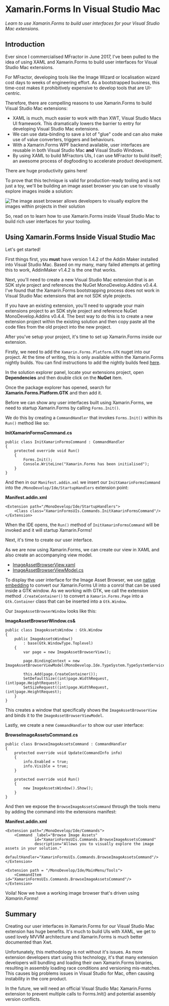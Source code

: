 # Xamarin.Forms In Visual Studio Mac

*Learn to use Xamarin.Forms to build user interfaces for your Visual Studio Mac extensions.*

## Introduction

Ever since I commercialised MFractor in June 2017, I've been pulled to the idea of using XAML and Xamarin.Forms to build user interfaces for Visual Studio Mac extensions.

For MFractor, developing tools like the Image Wizard or localisation wizard cost days to weeks of engineering effort. As a bootstrapped business, this time-cost makes it prohibitively expensive to develop tools that are UI-centric.

Therefore, there are compelling reasons to use Xamarin.Forms to build Visual Studio Mac extensions:

 * XAML is much, much easier to work with than XWT, Visual Studio Macs UI framework. This dramatically lowers the barrier to entry for developing Visual Studio Mac extensions.
 * We can use data-binding to save a lot of "glue" code and can also make use of value converters, triggers and behaviours.
 * With a Xamarin.Forms WPF backend available, user interfaces are reusable in both Visual Studio Mac **and** Visual Studio Windows.
 * By using XAML to build MFractors UIs, I can use MFractor to build itself; an awesome process of dogfooding to accelerate product development.

There are huge productivity gains here!

To prove that this technique is valid for production-ready tooling and is not just a toy, we'll be building an image asset browser you can use to visually explore images inside a solution:

![The image asset browser allows developers to visually explore the images within projects in their solution](img/image-asset-browser.png)

So, read on to learn how to use Xamarin.Forms inside Visual Studio Mac to build rich user interfaces for your tooling.

## Using Xamarin.Forms Inside Visual Studio Mac

Let's get started!

First things first, you **must** have version 1.4.2 of the Addin Maker installed into Visual Studio Mac. Based on my many, many failed attempts at getting this to work, AddinMaker v1.4.2 is the one that works.

Next, you'll need to create a new Visual Studio Mac extension that is an SDK style project and references the NuGet MonoDevelop.Addins v0.4.4. I've found that the Xamarin.Forms bootstrapping process does not work in Visual Studio Mac extensions that are not SDK style projects.

If you have an existing extension, you'll need to upgrade your main extensions project to an SDK style project and reference NuGet MonoDevelop.Addins v0.4.4. The best way to do this is to create a new extension project within the existing solution and then copy paste all the code files from the old project into the new project.

After you've setup your project, it's time to set up Xamarin.Forms inside our extension.

Firstly, we need to add the `Xamarin.Forms.Platform.GTK` nuget into our project. At the time of writing, this is only available within the Xamarin.Forms nightly builds. You can find instructions to add the nightly builds feed [here](https://blog.xamarin.com/try-the-latest-in-xamarin-forms-with-nightly-builds/).

In the solution explorer panel, locate your extensions project, open **Dependencies** and then double click on the **NuGet** item.

Once the package explorer has opened, search for **Xamarin.Forms.Platform.GTK** and then add it.

Before we can show any user interfaces built using Xamarin.Forms, we need to startup Xamarin.Forms by calling `Forms.Init()`.

We do this by creating a `CommandHandler` that invokes `Forms.Init()` within its `Run()` method like so:

**InitXamarinFormsCommand.cs**
```
public class InitXamarinFormsCommand : CommandHandler
{
	protected override void Run()
	{
        Forms.Init();
        Console.WriteLine("Xamarin.Forms has been initialised");
	}
}
```

And then in our `Manifest.addin.xml` we insert our `InitXamarinFormsCommand` into the `/MonoDevelop/Ide/StartupHandlers` extension point:

**Manifest.addin.xml**
```
<Extension path="/MonoDevelop/Ide/StartupHandlers">
    <Class class="XamarinFormsUIs.Commands.InitXamarinFormsCommand"/>
</Extension>
```

When the IDE opens, the `Run()` method of `InitXamarinFormsCommand` will be invoked and it will startup Xamarin.Forms!

Next, it's time to create our user interface.

As we are now using Xamarin.Forms, we can create our view in XAML and also create an accompanying view model.

 * [ImageAssetBrowserView.xaml](src/XamarinFormsUIs/Views/ImageAssetBrowserView.xaml)
 * [ImageAssetBrowserViewModel.cs](src/XamarinFormsUIs/ViewModels/ImageAssetBrowserViewModel.cs)

To display the user interface for the Image Asset Browser, we use [native embedding](https://blog.xamarin.com/unleashed-embedding-xamarin-forms-in-xamarin-native/) to convert our Xamarin.Forms UI into a conrol that can be used inside a GTK window. As we working with GTK, we call the extension method `.CreateContainer()` to convert a `Xamarin.Forms.Page` into a `Gtk.Container` class that can be inserted into a `Gtk.Window`.

Our `ImageAssetBrowserWindow` looks like this:

**ImageAssetBrowserWindow.cs&**
```
public class ImageAssetsWindow : Gtk.Window
{
    public ImageAssetsWindow()
        : base(Gtk.WindowType.Toplevel)
    {
        var page = new ImageAssetBrowserView();

        page.BindingContext = new ImageAssetBrowserViewModel(MonoDevelop.Ide.TypeSystem.TypeSystemService.Workspace.CurrentSolution);

        this.Add(page.CreateContainer());
        SetDefaultSize((int)page.WidthRequest, (int)page.HeightRequest);
        SetSizeRequest((int)page.WidthRequest, (int)page.HeightRequest);
    }
}
```

This creates a window that specifically shows the `ImageAssetBrowserView` and binds it to the `ImageAssetBrowserViewModel`.

Lastly, we create a new `CommandHandler` to show our user interface:

**BrowseImageAssetsCommand.cs**
```
public class BrowseImageAssetsCommand : CommandHandler
{
	protected override void Update(CommandInfo info)
	{
        info.Enabled = true;
        info.Visible = true;
	}

    protected override void Run()
    {
        new ImageAssetsWindow().Show();
    }
}
```

And then we expose the `BrowseImageAssetsCommand` through the tools menu by adding the command into the extensions manifest:

**Manifest.addin.xml**
```
<Extension path="/MonoDevelop/Ide/Commands">
    <Command _label="Browse Image Assets"
             id="XamarinFormsUIs.Commands.BrowseImageAssetsCommand"
             description="Allows you to visually explore the image assets in your solution."
             defaultHandler="XamarinFormsUIs.Commands.BrowseImageAssetsCommand"/>
</Extension>

<Extension path = "/MonoDevelop/Ide/MainMenu/Tools">
    <CommandItem id="XamarinFormsUIs.Commands.BrowseImageAssetsCommand"/>
</Extension>
```

Voila! Now we have a working image browser that's driven using *Xamarin.Forms*!

## Summary

Creating our user interfaces in Xamarin.Forms for our Visual Studio Mac extension has huge benefits. It's much to build UIs with XAML, we get to used lovely MVVM architecture and Xamarin.Forms is much better documented than Xwt.

Unfortunately, this methodology is not without it's issues. As more extension developers start using this technology, it's that many extension developers will bundling and loading their own Xamarin.Forms binaries, resulting in assembly loading race conditions and versioning mis-matches. This causes big problems issues in Visual Studio for Mac, often causing instability in the core product.

In the future, we will need an official Visual Studio Mac Xamarin.Forms extension to prevent multiple calls to Forms.Init() and potential assembly version conflicts.
